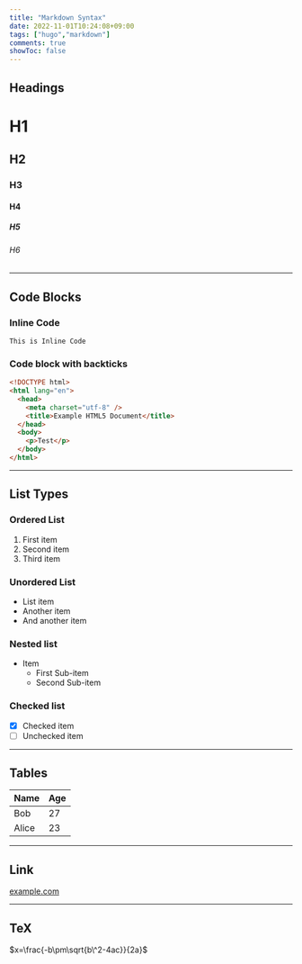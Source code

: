 ```yaml
---
title: "Markdown Syntax"
date: 2022-11-01T10:24:08+09:00
tags: ["hugo","markdown"]
comments: true
showToc: false
---
```

## Headings

# H1
## H2
### H3
#### H4
##### H5
###### H6

---

## Code Blocks

### Inline Code
`This is Inline Code`

### Code block with backticks
```html
<!DOCTYPE html>
<html lang="en">
  <head>
    <meta charset="utf-8" />
    <title>Example HTML5 Document</title>
  </head>
  <body>
    <p>Test</p>
  </body>
</html>
```

---

## List Types

### Ordered List
1. First item
2. Second item
3. Third item

### Unordered List
- List item
- Another item
- And another item

### Nested list
- Item
  - First Sub-item
  - Second Sub-item


### Checked list
- [x] Checked item
- [ ] Unchecked item

---

## Tables

|Name|Age|
|----|---|
|Bob|27|
|Alice|23|

---

## Link

[example.com](https://example.com)

---

## TeX

$x=\frac{-b\pm\sqrt{b\^2-4ac}}{2a}$
